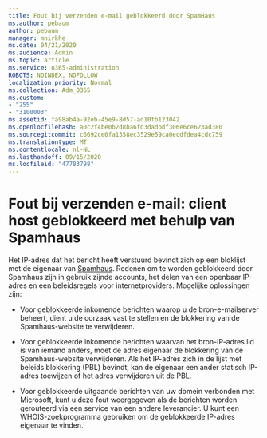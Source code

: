 ```yaml
---
title: Fout bij verzenden e-mail geblokkeerd door SpamHaus
ms.author: pebaum
author: pebaum
manager: mnirkhe
ms.date: 04/21/2020
ms.audience: Admin
ms.topic: article
ms.service: o365-administration
ROBOTS: NOINDEX, NOFOLLOW
localization_priority: Normal
ms.collection: Adm_O365
ms.custom:
- "255"
- "3100003"
ms.assetid: fa98ab4a-92eb-45e9-8d57-ad10fb123042
ms.openlocfilehash: a0c2f4be0b2d8ba6fd3dadbdf306e6ce623ad380
ms.sourcegitcommit: c6692ce0fa1358ec3529e59ca0ecdfdea4cdc759
ms.translationtype: MT
ms.contentlocale: nl-NL
ms.lasthandoff: 09/15/2020
ms.locfileid: "47783798"
---
```

# <a name="error-sending-email-client-host-blocked-using-spamhaus"></a>Fout bij verzenden e-mail: client host geblokkeerd met behulp van Spamhaus

Het IP-adres dat het bericht heeft verstuurd bevindt zich op een bloklijst met de eigenaar van [Spamhaus](https://go.microsoft.com/fwlink/p/?linkid=123245). Redenen om te worden geblokkeerd door Spamhaus zijn in gebruik zijnde accounts, het delen van een openbaar IP-adres en een beleidsregels voor internetproviders. Mogelijke oplossingen zijn:
  
- Voor geblokkeerde inkomende berichten waarop u de bron-e-mailserver beheert, dient u de oorzaak vast te stellen en de blokkering van de Spamhaus-website te verwijderen.

- Voor geblokkeerde inkomende berichten waarvan het bron-IP-adres lid is van iemand anders, moet de adres eigenaar de blokkering van de Spamhaus-website verwijderen. Als het IP-adres zich in de lijst met beleids blokkering (PBL) bevindt, kan de eigenaar een ander statisch IP-adres toewijzen of het adres verwijderen uit de PBL.

- Voor geblokkeerde uitgaande berichten van uw domein verbonden met Microsoft, kunt u deze fout weergegeven als de berichten worden gerouteerd via een service van een andere leverancier. U kunt een WHOIS-zoekprogramma gebruiken om de geblokkeerde IP-adres eigenaar te vinden.
